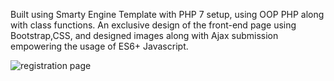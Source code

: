 Built using Smarty Engine Template with PHP 7 setup, using OOP PHP along with class functions. An exclusive design of the front-end page using Bootstrap,CSS, and designed images along with Ajax submission empowering the usage of ES6+ Javascript.

![registration page](https://github.com/user-attachments/assets/4ab19b54-e85d-45f2-9ce0-708e1c81a0d8)
